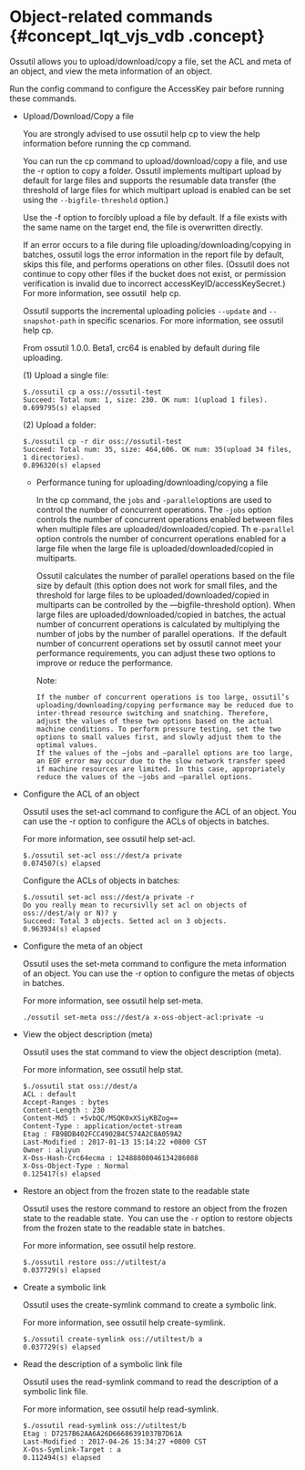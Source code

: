 # Object-related commands {#concept_lqt_vjs_vdb .concept}

Ossutil allows you to upload/download/copy a file, set the ACL and meta of an object, and view the meta information of an object.

Run the config command to configure the AccessKey pair before running these commands.

-   Upload/Download/Copy a file

    You are strongly advised to use ossutil help cp to view the help information before running the cp command.

    You can run the cp command to upload/download/copy a file, and use the -r option to copy a folder. Ossutil implements multipart upload by default for large files and supports the resumable data transfer \(the threshold of large files for which multipart upload is enabled can be set using the `--bigfile-threshold` option.\)

    Use the -f option to forcibly upload a file by default. If a file exists with the same name on the target end, the file is overwritten directly.

    If an error occurs to a file during file uploading/downloading/copying in batches, ossutil logs the error information in the report file by default, skips this file, and performs operations on other files. \(Ossutil does not continue to copy other files if the bucket does not exist, or permission verification is invalid due to incorrect accessKeyID/accessKeySecret.\) For more information, see ossutil  help cp.

    Ossutil supports the incremental uploading policies `--update` and `--snapshot-path` in specific scenarios. For more information, see ossutil help cp.

    From ossutil 1.0.0. Beta1, crc64 is enabled by default during file uploading.

    \(1\) Upload a single file:

    ```
    $./ossutil cp a oss://ossutil-test
    Succeed: Total num: 1, size: 230. OK num: 1(upload 1 files).
    0.699795(s) elapsed
    ```

    \(2\) Upload a folder:

    ```
    $./ossutil cp -r dir oss://ossutil-test
    Succeed: Total num: 35, size: 464,606. OK num: 35(upload 34 files, 1 directories).
    0.896320(s) elapsed
    ```

    -   Performance tuning for uploading/downloading/copying a file

        In the cp command, the `jobs` and `-parallel`options are used to control the number of concurrent operations. The `-jobs` option controls the number of concurrent operations enabled between files when multiple files are uploaded/downloaded/copied. Th e`-parallel` option controls the number of concurrent operations enabled for a large file when the large file is uploaded/downloaded/copied in multiparts.

        Ossutil calculates the number of parallel operations based on the file size by default \(this option does not work for small files, and the threshold for large files to be uploaded/downloaded/copied in multiparts can be controlled by the —bigfile-threshold option\). When large files are uploaded/downloaded/copied in batches, the actual number of concurrent operations is calculated by multiplying the number of jobs by the number of parallel operations.  If the default number of concurrent operations set by ossutil cannot meet your performance requirements, you can adjust these two options to improve or reduce the performance.

        Note:

        ```
        If the number of concurrent operations is too large, ossutil’s uploading/downloading/copying performance may be reduced due to inter-thread resource switching and snatching. Therefore, adjust the values of these two options based on the actual machine conditions. To perform pressure testing, set the two options to small values first, and slowly adjust them to the optimal values.
        If the values of the —jobs and —parallel options are too large, an EOF error may occur due to the slow network transfer speed if machine resources are limited. In this case, appropriately reduce the values of the —jobs and —parallel options.
        ```

-   Configure the ACL of an object

    Ossutil uses the set-acl command to configure the ACL of an object. You can use the -r option to configure the ACLs of objects in batches.

    For more information, see ossutil help set-acl.

    ```
    $./ossutil set-acl oss://dest/a private
    0.074507(s) elapsed
    ```

    Configure the ACLs of objects in batches:

    ```
    $./ossutil set-acl oss://dest/a private -r
    Do you really mean to recursivlly set acl on objects of oss://dest/a(y or N)? y
    Succeed: Total 3 objects. Setted acl on 3 objects.
    0.963934(s) elapsed
    ```

-   Configure the meta of an object

    Ossutil uses the set-meta command to configure the meta information of an object. You can use the -r option to configure the metas of objects in batches.

    For more information, see ossutil help set-meta.

    ```
    ./ossutil set-meta oss://dest/a x-oss-object-acl:private -u
    ```

-   View the object description \(meta\)

    Ossutil uses the stat command to view the object description \(meta\).

    For more information, see ossutil help stat.

    ```
    $./ossutil stat oss://dest/a 
    ACL : default
    Accept-Ranges : bytes
    Content-Length : 230
    Content-Md5 : +5vbQC/MSQK0xXSiyKBZog==
    Content-Type : application/octet-stream
    Etag : FB9BDB402FCC4902B4C574A2C8A059A2
    Last-Modified : 2017-01-13 15:14:22 +0800 CST
    Owner : aliyun
    X-Oss-Hash-Crc64ecma : 12488808046134286088
    X-Oss-Object-Type : Normal
    0.125417(s) elapsed
    ```

-   Restore an object from the frozen state to the readable state

    Ossutil uses the restore command to restore an object from the frozen state to the readable state.  You can use the `-r` option to restore objects from the frozen state to the readable state in batches.

    For more information, see ossutil help restore.

    ```
    $./ossutil restore oss://utiltest/a
    0.037729(s) elapsed
    ```

-   Create a symbolic link

    Ossutil uses the create-symlink command to create a symbolic link.

    For more information, see ossutil help create-symlink.

    ```
    $./ossutil create-symlink oss://utiltest/b a
    0.037729(s) elapsed
    ```

-   Read the description of a symbolic link file

    Ossutil uses the read-symlink command to read the description of a symbolic link file.

    For more information, see ossutil help read-symlink.

    ```
    $./ossutil read-symlink oss://utiltest/b
    Etag : D7257B62AA6A26D66686391037B7D61A
    Last-Modified : 2017-04-26 15:34:27 +0800 CST
    X-Oss-Symlink-Target : a
    0.112494(s) elapsed
    ```


